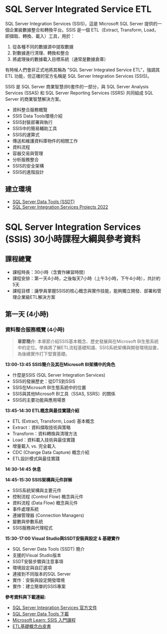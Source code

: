 # SQL Server Integrated Service ETL

SQL Server Integration Services (SSIS)，這是 Microsoft SQL Server 提供的一個企業級數據整合和轉換平台。SSIS 是一個 ETL（Extract, Transform, Load，即擷取、轉換、載入）工具，用於：

1. 從各種不同的數據源中提取數據
2. 對數據進行清理、轉換和整合
3. 將處理後的數據載入目標系統（通常是數據倉庫）

有時候人們會非正式地將其稱為 "SQL Server Integrated Service ETL"，強調其 ETL 功能，但正確的官方名稱是 SQL Server Integration Services (SSIS)。

SSIS 是 SQL Server 商業智慧(BI)套件的一部分，與 SQL Server Analysis Services (SSAS) 和 SQL Server Reporting Services (SSRS) 共同組成 SQL Server 的商業智慧解決方案。

- 資料整合服務概覽 
- SSIS Data Tools環境介紹 
- SSIS封裝部署與執行 
- SSIS中的簡易輔助工具 
- SSIS的運算式 
- 傳送和維護資料庫物件的相關工作 
- 資料流程 
- 容器交易與管理 
- 分析服務整合 
- SSIS的安全架構 
- SSIS的進階設計

## 建立環境
- [SQL Server Data Tools (SSDT)](https://learn.microsoft.com/zh-tw/sql/ssdt/download-sql-server-data-tools-ssdt?view=sql-server-ver16&tabs=vs2022)
- [SQL Server Integration Services Projects 2022](https://marketplace.visualstudio.com/items?itemName=SSIS.MicrosoftDataToolsIntegrationServices)

# SQL Server Integration Services (SSIS) 30小時課程大綱與參考資料

## 課程總覽
- 課程時長：30小時（含實作練習時間）
- 課程安排：第一天4小時，之後每天7小時（上午3小時，下午4小時），共計約5天
- 課程目標：讓學員掌握SSIS的核心概念與實作技能，能夠獨立開發、部署和管理企業級ETL解決方案

## 第一天 (4小時)

### 資料整合服務概覽 (4小時)

> **章節簡介**: 本章節介紹SSIS基本概念、歷史發展與在Microsoft BI生態系統中的定位。學員將了解ETL流程基礎知識、SSIS系統架構與開發環境設置，為後續實作打下堅實基礎。

**13:00-13:45 SSIS簡介及其在Microsoft BI架構中的角色**
- 什麼是SSIS (SQL Server Integration Services)
- SSIS的發展歷史：從DTS到SSIS
- SSIS在Microsoft BI生態系統中的位置
- SSIS與其他Microsoft BI工具（SSAS, SSRS）的關係
- SSIS的主要功能與應用場景

**13:45-14:30 ETL概念與最佳實踐介紹**
- ETL (Extract, Transform, Load) 基本概念
- Extract：資料擷取技術與策略
- Transform：資料轉換與清理方法
- Load：資料載入技術與最佳實踐
- 增量載入 vs. 完全載入
- CDC (Change Data Capture) 概念介紹
- ETL設計模式與最佳實踐

**14:30-14:45 休息**

**14:45-15:30 SSIS架構與元件詳解**
- SSIS系統架構與主要元件
- 控制流程 (Control Flow) 概念與元件
- 資料流程 (Data Flow) 概念與元件
- 事件處理系統
- 連線管理器 (Connection Managers)
- 變數與參數系統
- SSIS服務與代理程式

**15:30-17:00 Visual Studio與SSDT安裝與設定 & 基礎實作**
- SQL Server Data Tools (SSDT) 簡介
- 支援的Visual Studio版本
- SSDT安裝步驟與注意事項
- 環境設定與自訂選項
- 連接到不同版本的SQL Server
- 實作：安裝與設定開發環境
- 實作：建立簡單的SSIS專案

**參考資料與下載連結:**
- [SQL Server Integration Services 官方文件](https://docs.microsoft.com/zh-tw/sql/integration-services/sql-server-integration-services)
- [SQL Server Data Tools 下載](https://docs.microsoft.com/zh-tw/sql/ssdt/download-sql-server-data-tools-ssdt)
- [Microsoft Learn: SSIS 入門課程](https://learn.microsoft.com/zh-tw/sql/integration-services/sql-server-integration-services?view=sql-server-ver16)
- [ETL基礎概念白皮書](https://www.microsoft.com/zh-tw/download/details.aspx?id=14841)